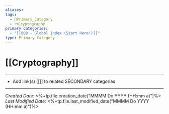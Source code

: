 ```yaml
---
aliases: 
tags:
  - 🥇Primary_Category
  - 🗝️Cryptography
primary categories:
  - "[[000 - Global Index (Start Here!)]]"
type: Primary Category
---
```

# [[Cryptography]]

***

* Add link(s) [[]] to related SECONDARY categories

***

*Created Date*: <%+tp.file.creation_date("MMMM Do YYYY (HH:mm a)")%>  
*Last Modified Date*: <%+tp.file.last_modified_date("MMMM Do YYYY (HH:mm a)")%>
